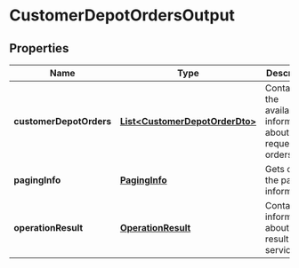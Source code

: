 
# CustomerDepotOrdersOutput

## Properties
Name | Type | Description | Notes
------------ | ------------- | ------------- | -------------
**customerDepotOrders** | [**List&lt;CustomerDepotOrderDto&gt;**](CustomerDepotOrderDto.md) | Contains all the available informations about the requested orders. |  [optional]
**pagingInfo** | [**PagingInfo**](PagingInfo.md) | Gets or sets the paging information. |  [optional]
**operationResult** | [**OperationResult**](OperationResult.md) | Contains information about the result of this service call. | 



